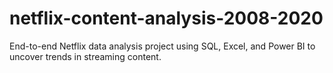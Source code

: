 # netflix-content-analysis-2008-2020
End-to-end Netflix data analysis project using SQL, Excel, and Power BI to uncover trends in streaming content.
